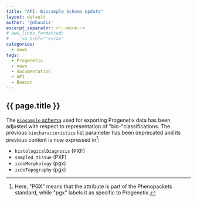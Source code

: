 ```yaml
---
title: "API: Biosample Schema Update"
layout: default
author: '@mbaudis'
excerpt_separator: <!--more-->
# www_links_formatted:
#  - '<a href=""></a>'
categories:
  - news
tags:
  - Progenetix
  - news
  - documentation
  - API
  - Beacon
---
```


## {{ page.title }}

The [`Biosample` schema](http://progenetix.test/services/schemas/Biosample/) used for exporting Progenetix data has been adjusted with respect to representation of "bio-"classifications. The previous `biocharacteristics` list parameter has been deprecated and its previous content is now expressed in[^1]:

* `histologicalDiagnosis` (PXF)
* `sampled_tissue` (PXF)
* `icdoMorphology` (pgx)
* `icdoTopography` (pgx)


<!--more-->


[^1]: Here, "PGX" means that the attribute is part of the Phenopackets standard, while "pgx" labels it as specific to Progenetix.
